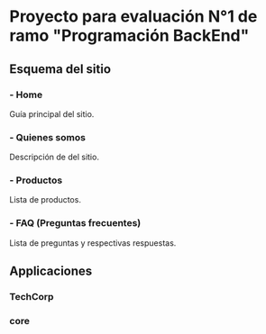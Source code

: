# Proyecto para evaluación N°1 de ramo "Programación BackEnd"

## Esquema del sitio
### - Home
Guía principal del sitio.

### - Quienes somos
Descripción de del sitio.

### - Productos
Lista de productos.

### - FAQ (Preguntas frecuentes)
Lista de preguntas y respectivas respuestas.


## Applicaciones
### TechCorp

### core

